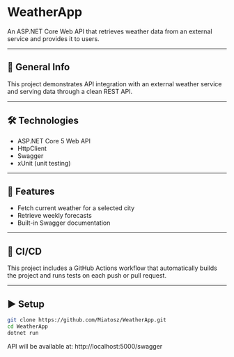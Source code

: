 
#  WeatherApp

An ASP.NET Core Web API that retrieves weather data from an external service and provides it to users.

---

## 📖 General Info
This project demonstrates API integration with an external weather service and serving data through a clean REST API.

---

## 🛠 Technologies
- ASP.NET Core 5 Web API
- HttpClient
- Swagger
- xUnit (unit testing)

---

## 🚀 Features
- Fetch current weather for a selected city
- Retrieve weekly forecasts
- Built-in Swagger documentation

---

## 🚀 CI/CD
This project includes a GitHub Actions workflow that automatically builds the project and runs tests on each push or pull request.

---

## ▶️ Setup
```bash
git clone https://github.com/Miatosz/WeatherApp.git
cd WeatherApp
dotnet run
```

API will be available at: http://localhost:5000/swagger
